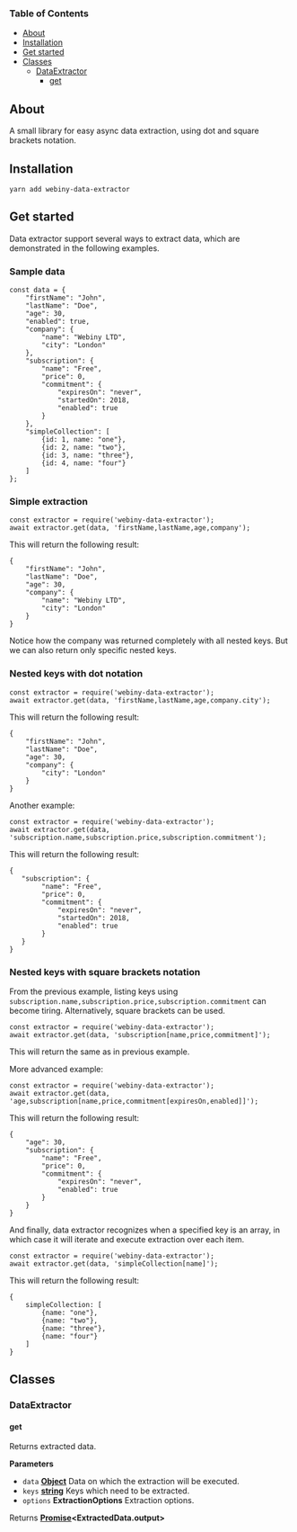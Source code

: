 <!-- Generated by documentation.js. Update this documentation by updating the source code. -->

### Table of Contents

-   [About](#about)
-   [Installation](#installation)
-   [Get started](#get-started)
-   [Classes](#classes)
    -   [DataExtractor](#dataextractor)
        -   [get](#get)

## About

A small library for easy async data extraction, using dot and square brackets notation.


## Installation

`yarn add webiny-data-extractor`


## Get started

Data extractor support several ways to extract data, which are demonstrated in the following examples.

### Sample data

    const data = {
    	"firstName": "John",
    	"lastName": "Doe",
    	"age": 30,
    	"enabled": true,
    	"company": {
    		"name": "Webiny LTD",
    		"city": "London"
    	},
    	"subscription": {
    		"name": "Free",
    		"price": 0,
    		"commitment": {
    			"expiresOn": "never",
    			"startedOn": 2018,
    			"enabled": true
    		}
    	},
    	"simpleCollection": [
    		{id: 1, name: "one"},
    		{id: 2, name: "two"},
    		{id: 3, name: "three"},
    		{id: 4, name: "four"}
    	]
    };

### Simple extraction

    const extractor = require('webiny-data-extractor');
    await extractor.get(data, 'firstName,lastName,age,company');

This will return the following result:

    {
        "firstName": "John",
        "lastName": "Doe",
        "age": 30,
        "company": {
            "name": "Webiny LTD",
            "city": "London"
        }
    }

Notice how the company was returned completely with all nested keys. But we can also return only specific nested keys.

### Nested keys with dot notation

    const extractor = require('webiny-data-extractor');
    await extractor.get(data, 'firstName,lastName,age,company.city');

This will return the following result:

    {
        "firstName": "John",
        "lastName": "Doe",
        "age": 30,
        "company": {
            "city": "London"
        }
    }

Another example:

    const extractor = require('webiny-data-extractor');
    await extractor.get(data, 'subscription.name,subscription.price,subscription.commitment');

This will return the following result:

    {
       "subscription": {
            "name": "Free",
            "price": 0,
            "commitment": {
                "expiresOn": "never",
                "startedOn": 2018,
                "enabled": true
            }
       }
    }

### Nested keys with square brackets notation

From the previous example, listing keys using `subscription.name,subscription.price,subscription.commitment` can become tiring. Alternatively,
square brackets can be used.

    const extractor = require('webiny-data-extractor');
    await extractor.get(data, 'subscription[name,price,commitment]');

This will return the same as in previous example.

More advanced example:

    const extractor = require('webiny-data-extractor');
    await extractor.get(data, 'age,subscription[name,price,commitment[expiresOn,enabled]]');

This will return the following result:

    {
        "age": 30,
        "subscription": {
            "name": "Free",
            "price": 0,
            "commitment": {
                "expiresOn": "never",
                "enabled": true
            }
        }
    }

And finally, data extractor recognizes when a specified key is an array, in which case it will iterate and execute extraction over each item.

    const extractor = require('webiny-data-extractor');
    await extractor.get(data, 'simpleCollection[name]');

This will return the following result:

    {
    	simpleCollection: [
    		{name: "one"},
    		{name: "two"},
    		{name: "three"},
    		{name: "four"}
    	]
    }


## Classes




### DataExtractor

#### get

Returns extracted data.

**Parameters**

-   `data` **[Object](https://developer.mozilla.org/docs/Web/JavaScript/Reference/Global_Objects/Object)** Data on which the extraction will be executed.
-   `keys` **[string](https://developer.mozilla.org/docs/Web/JavaScript/Reference/Global_Objects/String)** Keys which need to be extracted.
-   `options` **ExtractionOptions** Extraction options.

Returns **[Promise](https://developer.mozilla.org/docs/Web/JavaScript/Reference/Global_Objects/Promise)&lt;ExtractedData.output>** 
